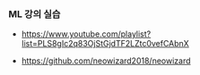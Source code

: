 ### ML 강의 실습

* https://www.youtube.com/playlist?list=PLS8gIc2q83OjStGjdTF2LZtc0vefCAbnX

* https://github.com/neowizard2018/neowizard
